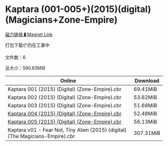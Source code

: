 # Kaptara (001-005+)(2015)(digital)(Magicians+Zone-Empire)

[磁力链接⬇Magnet Link](magnet:?xt=urn:btih:ad0ee83a1a441a576c9c34a0b419e1fab394891f&dn=Kaptara%20%28001-005%2B%29%282015%29%28digital%29%28Magicians%2BZone-Empire%29)

打包下载📦仍在工事中

文件数：6

总大小：590.63MiB

Online | Download
--- | ---
Kaptara 001 (2015) (Digital) (Zone-Empire).cbr | 69.41MiB
Kaptara 002 (2015) (Digital) (Zone-Empire).cbr | 53.62MiB
Kaptara 003 (2015) (Digital) (Zone-Empire).cbr | 51.68MiB
[Kaptara 004 (2015) (Digital) (Zone-Empire).cbr](https://github.com/alicewish/markdown/blob/master/comic/Kaptara-004-2015-Digital-Zone-Empire-cbr.md) | 52.48MiB
[Kaptara 005 (2015) (Digital) (Zone-Empire).cbr](https://github.com/alicewish/markdown/blob/master/comic/Kaptara-005-2015-Digital-Zone-Empire-cbr.md) | 56.13MiB
Kaptara v01 - Fear Not, Tiny Alien (2015) (digital) (The Magicians-Empire).cbr | 307.31MiB